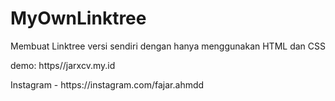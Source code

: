 # MyOwnLinktree
<p>Membuat Linktree versi sendiri dengan hanya menggunakan HTML dan CSS</p>
<p>demo: https//jarxcv.my.id
<p>Instagram - https://instagram.com/fajar.ahmdd</p>
